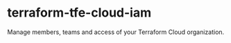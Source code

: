 # terraform-tfe-cloud-iam

Manage members, teams and access of your Terraform Cloud organization.

<!-- BEGINNING OF PRE-COMMIT-TERRAFORM DOCS HOOK -->

<!-- END OF PRE-COMMIT-TERRAFORM DOCS HOOK -->